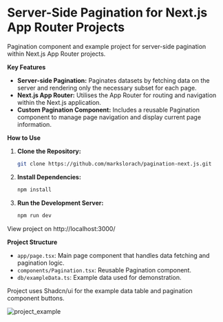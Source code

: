# Server-Side Pagination for Next.js App Router Projects

Pagination component and example project for server-side pagination within Next.js App Router projects. 

**Key Features**

- **Server-side Pagination:** Paginates datasets by fetching data on the server and rendering only the necessary subset for each page.
- **Next.js App Router:** Utilises the App Router for routing and navigation within the Next.js application.
- **Custom Pagination Component:** Includes a reusable Pagination component to manage page navigation and display current page information.

**How to Use**

1. **Clone the Repository:**
   ```bash
   git clone https://github.com/markslorach/pagination-next.js.git
   ```
   
2. **Install Dependencies:**
   ```bash
   npm install
   ```
   
3. **Run the Development Server:**
   ```bash
   npm run dev
   ```
   
View project on http://localhost:3000/

**Project Structure**

- `app/page.tsx`: Main page component that handles data fetching and pagination logic.
- `components/Pagination.tsx`: Reusable Pagination component.
- `db/exampleData.ts`: Example data used for demonstration.

Project uses Shadcn/ui for the example data table and pagination component buttons.
  
![project_example](https://github.com/markslorach/pagination-next.js/assets/15185553/f172ad64-8b65-40f4-95e4-4a020009d411)
